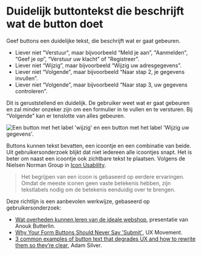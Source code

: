 <!-- @license CC0-1.0 -->

# Duidelijk buttontekst die beschrijft wat de button doet

Geef buttons een duidelijke tekst, die beschrijft wat er gaat gebeuren.

- Liever niet "Verstuur", maar bijvoorbeeld “Meld je aan”, "Aanmelden", “Geef je op”, “Verstuur uw klacht” of "Registreer".
- Liever niet “Wijzig”, maar bijvoorbeeld “Wijzig uw adresgegevens”.
- Liever niet “Volgende”, maar bijvoorbeeld “Naar stap 2, je gegevens invullen”.
- Liever niet “Volgende”, maar bijvoorbeeld “Naar stap 3, uw gegevens controleren”.

Dit is geruststellend en duidelijk. De gebruiker weet wat er gaat gebeuren en zal minder onzeker zijn om een formulier in te vullen en te versturen. Bij “Volgende” kan er tenslotte van alles gebeuren.

![Een button met het label 'wijzig' en een button met het label 'Wijzig uw gegevens'.](https://raw.githubusercontent.com/nl-design-system/documentatie/assets/richtlijnen_formulier_buttons_label.png)

Buttons kunnen tekst bevatten, een icoontje en een combinatie van beide. Uit gebruikersonderzoek blijkt dat niet iedereen alle icoontjes snapt. Het is beter om naast een icoontje ook zichtbare tekst te plaatsen. Volgens de Nielsen Norman Group in [<span lang="en">Icon Usability</span>](https://www.nngroup.com/articles/icon-usability/).

> Het begrijpen van een icoon is gebaseerd op eerdere ervaringen. Omdat de meeste iconen geen vaste betekenis hebben, zijn tekstlabels nodig om de betekenis eenduidig over te brengen.

Deze richtlijn is een aanbevolen werkwijze, gebaseerd op gebruikersonderzoek:

- [<span lang="en">Wat overheden kunnen leren van de ideale webshop</span>](https://www.ncdt.nl/programma/wat-overheden-kunnen-leren-van-de-ideale-webshop), presentatie van Anouk Butterlin.
- [<span lang="en">Why Your Form Buttons Should Never Say 'Submit'</span>](https://uxmovement.com/forms/why-your-form-buttons-should-never-say-submit/), UX Movement.
- [<span lang="en">3 common examples of button text that degrades UX and how to rewrite them so they’re clear</span>](https://adamsilver.io/blog/3-common-examples-of-button-text-that-degrades-ux-and-how-to-rewrite-them-so-theyre-clear/), Adam Silver.
